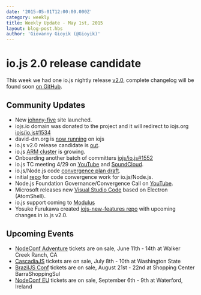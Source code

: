 ```yaml
---
date: '2015-05-01T12:00:00.000Z'
category: weekly
title: Weekly Update - May 1st, 2015
layout: blog-post.hbs
author: 'Giovanny Gioyik (@Gioyik)'
---
```


# io.js 2.0 release candidate

This week we had one io.js nightly release [v2.0](https://iojs.org/download/nightly/v2.0.0-nightly20150501b4ad5d7050/), complete changelog will be found soon [on GitHub](https://github.com/nodejs/node/blob/v1.x/CHANGELOG.md).

## Community Updates

- New [johnny-five](http://johnny-five.io/) site launched.
- iojs.io domain was donated to the project and it will redirect to iojs.org [iojs/io.js#1534](https://github.com/nodejs/node/issues/1534)
- david-dm.org is [now running](https://twitter.com/_alanshaw/status/592855646124531713) on iojs
- io.js v2.0 release candidate is [out](https://iojs.org/download/nightly/v2.0.0-nightly20150501b4ad5d7050/).
- io.js [ARM cluster](https://twitter.com/rvagg/status/593226114992087041) is growing.
- Onboarding another batch of committers [iojs/io.js#1552](https://github.com/nodejs/node/issues/1552)
- io.js TC meeting 4/29 on [YouTube](https://www.youtube.com/watch?v=-e675TT4WEA) and [SoundCloud](https://twitter.com/dotproto/status/594145574204510208).
- io.js/Node.js code [convergence plan draft](https://github.com/jasnell/dev-policy/blob/master/convergence.md).
- initial [repo](https://github.com/jasnell/node.js-convergence) for code convergence work for io.js/Node.js.
- Node.js Foundation Governance/Convergence Call on [YouTube](https://www.youtube.com/watch?v=u9h0s3YtNAU).
- Microsoft releases new [Visual Studio Code](https://code.visualstudio.com/) based on Electron (AtomShell).
- io.js support coming to [Modulus](http://blog.modulus.io/upcoming-updates-for-nodejs-applications)
- Yosuke Furukawa created [iojs-new-features repo](https://github.com/yosuke-furukawa/iojs-new-features) with upcoming changes in io.js v2.0.

## Upcoming Events

- [NodeConf Adventure](http://nodeconf.com/) tickets are on sale, June 11th - 14th at Walker Creek Ranch, CA
- [CascadiaJS](http://2015.cascadiajs.com/) tickets are on sale, July 8th - 10th at Washington State
- [BrazilJS Conf](http://braziljs.com.br/) tickets are on sale, August 21st - 22nd at Shopping Center BarraShoppingSul
- [NodeConf EU](http://nodeconf.eu/) tickets are on sale, September 6th - 9th at Waterford, Ireland
